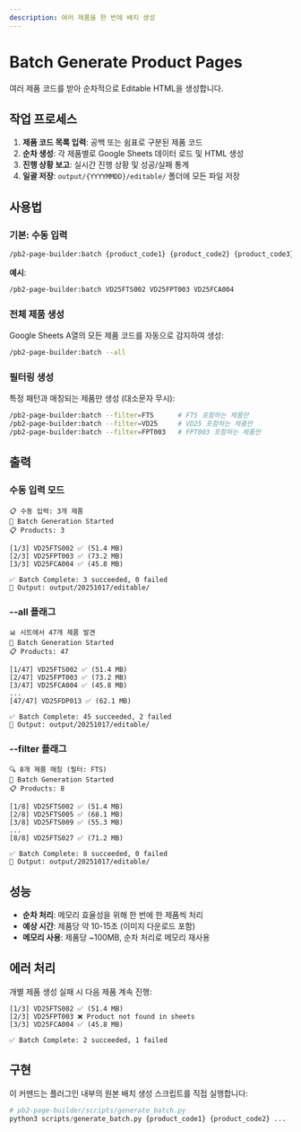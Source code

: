 ```yaml
---
description: 여러 제품을 한 번에 배치 생성
---
```


# Batch Generate Product Pages

여러 제품 코드를 받아 순차적으로 Editable HTML을 생성합니다.

## 작업 프로세스

1. **제품 코드 목록 입력**: 공백 또는 쉼표로 구분된 제품 코드
2. **순차 생성**: 각 제품별로 Google Sheets 데이터 로드 및 HTML 생성
3. **진행 상황 보고**: 실시간 진행 상황 및 성공/실패 통계
4. **일괄 저장**: `output/{YYYYMMDD}/editable/` 폴더에 모든 파일 저장

## 사용법

### 기본: 수동 입력
```bash
/pb2-page-builder:batch {product_code1} {product_code2} {product_code3} ...
```

**예시**:
```bash
/pb2-page-builder:batch VD25FTS002 VD25FPT003 VD25FCA004
```

### 전체 제품 생성
Google Sheets A열의 모든 제품 코드를 자동으로 감지하여 생성:
```bash
/pb2-page-builder:batch --all
```

### 필터링 생성
특정 패턴과 매칭되는 제품만 생성 (대소문자 무시):
```bash
/pb2-page-builder:batch --filter=FTS      # FTS 포함하는 제품만
/pb2-page-builder:batch --filter=VD25     # VD25 포함하는 제품만
/pb2-page-builder:batch --filter=FPT003   # FPT003 포함하는 제품만
```

## 출력

### 수동 입력 모드
```
📋 수동 입력: 3개 제품
🚀 Batch Generation Started
📋 Products: 3

[1/3] VD25FTS002 ✅ (51.4 MB)
[2/3] VD25FPT003 ✅ (73.2 MB)
[3/3] VD25FCA004 ✅ (45.8 MB)

✅ Batch Complete: 3 succeeded, 0 failed
📁 Output: output/20251017/editable/
```

### --all 플래그
```
📊 시트에서 47개 제품 발견
🚀 Batch Generation Started
📋 Products: 47

[1/47] VD25FTS002 ✅ (51.4 MB)
[2/47] VD25FPT003 ✅ (73.2 MB)
[3/47] VD25FCA004 ✅ (45.8 MB)
...
[47/47] VD25FDP013 ✅ (62.1 MB)

✅ Batch Complete: 45 succeeded, 2 failed
📁 Output: output/20251017/editable/
```

### --filter 플래그
```
🔍 8개 제품 매칭 (필터: FTS)
🚀 Batch Generation Started
📋 Products: 8

[1/8] VD25FTS002 ✅ (51.4 MB)
[2/8] VD25FTS005 ✅ (68.1 MB)
[3/8] VD25FTS009 ✅ (55.3 MB)
...
[8/8] VD25FTS027 ✅ (71.2 MB)

✅ Batch Complete: 8 succeeded, 0 failed
📁 Output: output/20251017/editable/
```

## 성능

- **순차 처리**: 메모리 효율성을 위해 한 번에 한 제품씩 처리
- **예상 시간**: 제품당 약 10-15초 (이미지 다운로드 포함)
- **메모리 사용**: 제품당 ~100MB, 순차 처리로 메모리 재사용

## 에러 처리

개별 제품 생성 실패 시 다음 제품 계속 진행:

```
[1/3] VD25FTS002 ✅ (51.4 MB)
[2/3] VD25FPT003 ❌ Product not found in sheets
[3/3] VD25FCA004 ✅ (45.8 MB)

✅ Batch Complete: 2 succeeded, 1 failed
```

## 구현

이 커맨드는 플러그인 내부의 원본 배치 생성 스크립트를 직접 실행합니다:

```python
# pb2-page-builder/scripts/generate_batch.py
python3 scripts/generate_batch.py {product_code1} {product_code2} ...
```
